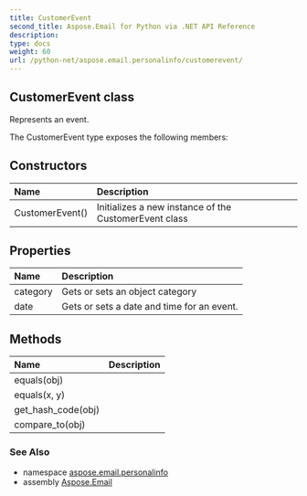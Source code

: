 ```yaml
---
title: CustomerEvent
second_title: Aspose.Email for Python via .NET API Reference
description: 
type: docs
weight: 60
url: /python-net/aspose.email.personalinfo/customerevent/
---
```


## CustomerEvent class

Represents an event.

The CustomerEvent type exposes the following members:
## Constructors
| Name | Description |
| :- | :- |
|CustomerEvent()|Initializes a new instance of the CustomerEvent class|
## Properties
| Name | Description |
| :- | :- |
|category|Gets or sets an object category|
|date|Gets or sets a date and time for an event.|
## Methods
| Name | Description |
| :- | :- |
|equals(obj)|  |
|equals(x, y)|  |
|get_hash_code(obj)|  |
|compare_to(obj)|  |

### See Also

* namespace [aspose.email.personalinfo](/python-net/aspose.email.personalinfo/)
* assembly [Aspose.Email](/python-net/)

